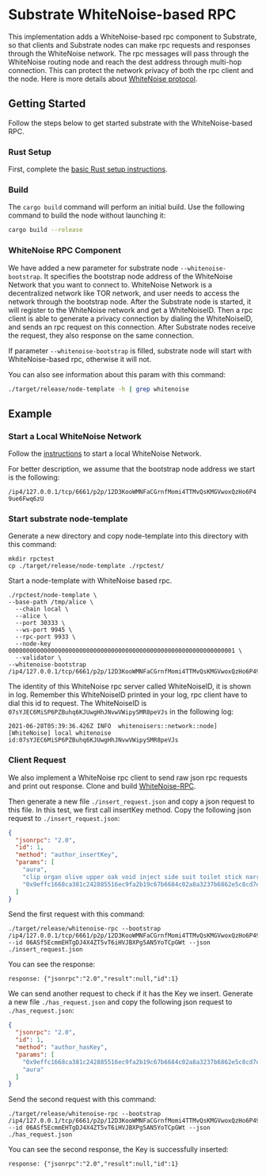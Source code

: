 # Substrate WhiteNoise-based RPC

This implementation adds a WhiteNoise-based rpc component to Substrate, so that clients and Substrate nodes can
make rpc requests and responses through the WhiteNoise network. The rpc messages will pass through the WhiteNoise
routing node and reach the dest address through multi-hop connection. This can protect the network privacy of both the
rpc client and the node. Here is more details
about [WhiteNoise protocol](https://github.com/Evanesco-Labs/WhiteNoise.rs).

## Getting Started

Follow the steps below to get started substrate with the WhiteNoise-based RPC.

### Rust Setup

First, complete the [basic Rust setup instructions](./bin/node-template/docs/rust-setup.md).

### Build

The `cargo build` command will perform an initial build. Use the following command to build the node without launching
it:

```sh
cargo build --release
```

### WhiteNoise RPC Component

We have added a new parameter for substrate node  `--whitenoise-bootstrap`. It specifies the bootstrap node address of
the WhiteNoise Network that you want to connect to. WhiteNoise Network is a decentralized network like TOR network, and user
needs to access the network through the bootstrap node. After the Substrate node is started, it will register to the
WhiteNoise network and get a WhiteNoiseID. Then a rpc client is able to generate a privacy connection by dialing the
WhiteNoiseID, and sends an rpc request on this connection. After Substrate nodes receive the request, they also response
on the same connection.

If parameter `--whitenoise-bootstrap` is filled, substrate node will start with WhiteNoise-based rpc, otherwise it will not.

You can also see information about this param with this command:

```sh
./target/release/node-template -h | grep whitenoise
```

## Example

### Start a Local WhiteNoise Network

Follow the [instructions](https://github.com/Evanesco-Labs/WhiteNoise.rs#start-local-whitenoise-network) to start a local
WhiteNoise Network.

For better description, we assume that the bootstrap node address we start is the following:

`/ip4/127.0.0.1/tcp/6661/p2p/12D3KooWMNFaCGrnfMomi4TTMvQsKMGVwoxQzHo6P49ue6Fwq6zU`

### Start substrate node-template

Generate a new directory and copy node-template into this directory with this command:

```shell
mkdir rpctest
cp ./target/release/node-template ./rpctest/
```

Start a node-template with WhiteNoise based rpc.

```shell
./rpctest/node-template \
--base-path /tmp/alice \
  --chain local \
  --alice \
  --port 30333 \
  --ws-port 9945 \
  --rpc-port 9933 \
  --node-key 0000000000000000000000000000000000000000000000000000000000000001 \
  --validator \
--whitenoise-bootstrap /ip4/127.0.0.1/tcp/6661/p2p/12D3KooWMNFaCGrnfMomi4TTMvQsKMGVwoxQzHo6P49ue6Fwq6zU
```

The identity of this WhiteNoise rpc server called WhiteNoiseID, it is shown in log. Remember this WhiteNoiseID printed in your log,
rpc client have to dial this id to request. The WhiteNoiseID
is `07sYJEC6MiSP6PZBuhq6KJUwgHhJNvwVWipySMR8peVJs` in the following log:

```shell
2021-06-28T05:39:36.426Z INFO  whitenoisers::network::node] [WhiteNoise] local whitenoise id:07sYJEC6MiSP6PZBuhq6KJUwgHhJNvwVWipySMR8peVJs
```

### Client Request

We also implement a WhiteNoise rpc client to send raw json rpc requests and print out response. Clone and
build [WhiteNoise-RPC](https://github.com/Evanesco-Labs/WhiteNoise-RPC#rpc-client).

Then generate a new file `./insert_request.json` and copy a json request to this file. In this test, we first call
insertKey method. Copy the following json request to `./insert_request.json`:

```json
{
  "jsonrpc": "2.0",
  "id": 1,
  "method": "author_insertKey",
  "params": [
    "aura",
    "clip organ olive upper oak void inject side suit toilet stick narrow",
    "0x9effc1668ca381c242885516ec9fa2b19c67b6684c02a8a3237b6862e5c8cd7e"
  ]
}
```

Send the first request with this command:

```shell
./target/release/whitenoise-rpc --bootstrap /ip4/127.0.0.1/tcp/6661/p2p/12D3KooWMNFaCGrnfMomi4TTMvQsKMGVwoxQzHo6P49ue6Fwq6zU --id 06ASf5EcmmEHTgDJ4X4ZT5vT6iHVJBXPg5AN5YoTCpGWt --json ./insert_request.json
```

You can see the response:

```
response: {"jsonrpc":"2.0","result":null,"id":1}
```

We can send another request to check if it has the Key we insert. Generate a new file `./has_request.json` and copy the
following json request to `./has_request.json`:

```json
{
  "jsonrpc": "2.0",
  "id": 1,
  "method": "author_hasKey",
  "params": [
    "0x9effc1668ca381c242885516ec9fa2b19c67b6684c02a8a3237b6862e5c8cd7e",
    "aura"
  ]
}
```

Send the second request with this command:

```shell
./target/release/whitenoise-rpc --bootstrap /ip4/127.0.0.1/tcp/6661/p2p/12D3KooWMNFaCGrnfMomi4TTMvQsKMGVwoxQzHo6P49ue6Fwq6zU --id 06ASf5EcmmEHTgDJ4X4ZT5vT6iHVJBXPg5AN5YoTCpGWt --json ./has_request.json
```

You can see the second response, the Key is successfully inserted:

```
response: {"jsonrpc":"2.0","result":null,"id":1}
```
